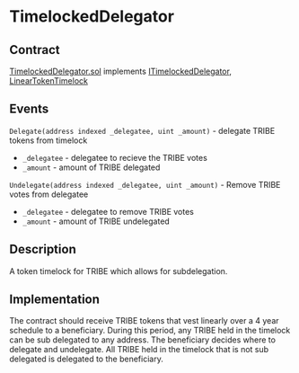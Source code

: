 # TimelockedDelegator

## Contract

[TimelockedDelegator.sol](https://github.com/fei-protocol/fei-protocol-core/blob/master/contracts/dao/TimelockedDelegator.sol) implements [ITimelockedDelegator](https://github.com/fei-protocol/fei-protocol-core/wiki/ITimelockedDelegator), [LinearTokenTimelock](https://github.com/fei-protocol/fei-protocol-core/wiki/LinearTokenTimelock)

## Events

`Delegate(address indexed _delegatee, uint _amount)` - delegate TRIBE tokens from timelock

* `_delegatee` - delegatee to recieve the TRIBE votes
* `_amount` - amount of TRIBE delegated

`Undelegate(address indexed _delegatee, uint _amount)` - Remove TRIBE votes from delegatee

* `_delegatee` - delegatee to remove TRIBE votes
* `_amount` - amount of TRIBE undelegated

## Description

A token timelock for TRIBE which allows for subdelegation.

## Implementation

The contract should receive TRIBE tokens that vest linearly over a 4 year schedule to a beneficiary. During this period, any TRIBE held in the timelock can be sub delegated to any address. The beneficiary decides where to delegate and undelegate. All TRIBE held in the timelock that is not sub delegated is delegated to the beneficiary.


